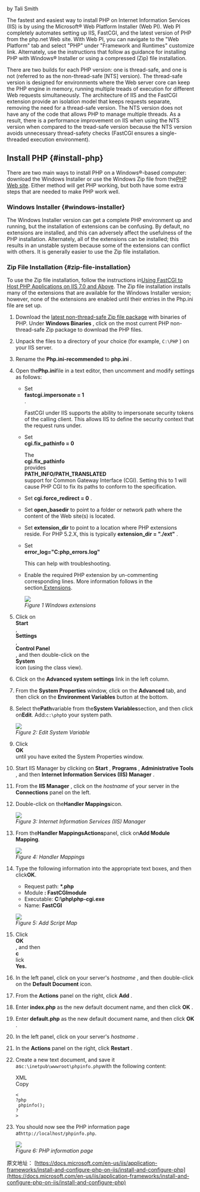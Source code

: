 by Tali Smith

The fastest and easiest way to install PHP on Internet Information Services \(IIS\) is by using the Microsoft® Web Platform Installer \(Web PI\). Web PI completely automates setting up IIS, FastCGI, and the latest version of PHP from the php.net Web site. With Web PI, you can navigate to the "Web Platform" tab and select "PHP" under "Framework and Runtimes" customize link. Alternately, use the instructions that follow as guidance for installing PHP with Windows® Installer or using a compressed \(Zip\) file installation.

There are two builds for each PHP version: one is thread-safe, and one is not \(referred to as the non-thread-safe \[NTS\] version\). The thread-safe version is designed for environments where the Web server core can keep the PHP engine in memory, running multiple treads of execution for different Web requests simultaneously. The architecture of IIS and the FastCGI extension provide an isolation model that keeps requests separate, removing the need for a thread-safe version. The NTS version does not have any of the code that allows PHP to manage multiple threads. As a result, there is a performance improvement on IIS when using the NTS version when compared to the tread-safe version because the NTS version avoids unnecessary thread-safety checks \(FastCGI ensures a single-threaded execution environment\).

## Install PHP {#install-php}

There are two main ways to install PHP on a Windows®-based computer: download the Windows Installer or use the Windows Zip file from the[PHP Web site](https://www.php.net/downloads.php). Either method will get PHP working, but both have some extra steps that are needed to make PHP work well.

### Windows Installer {#windows-installer}

The Windows Installer version can get a complete PHP environment up and running, but the installation of extensions can be confusing. By default, no extensions are installed, and this can adversely affect the usefulness of the PHP installation. Alternately, all of the extensions can be installed; this results in an unstable system because some of the extensions can conflict with others. It is generally easier to use the Zip file installation.

### Zip File Installation {#zip-file-installation}

To use the Zip file installation, follow the instructions in[Using FastCGI to Host PHP Applications on IIS 7.0 and Above](https://docs.microsoft.com/en-us/iis/application-frameworks/install-and-configure-php-applications-on-iis/using-fastcgi-to-host-php-applications-on-iis). The Zip file installation installs many of the extensions that are available for the Windows Installer version; however, none of the extensions are enabled until their entries in the Php.ini file are set up.

1. Download the
   [latest non-thread-safe Zip file package](https://www.php.net/downloads.php)
   with binaries of PHP. Under
   **Windows Binaries**
   , click on the most current PHP non-thread-safe Zip package to download the PHP files.
2. Unpack the files to a directory of your choice \(for example,
   `C:\PHP`
   \) on your IIS server.
3. Rename the
   **Php.ini-recommended**
   to
   **php.ini**
   .
4. Open the**Php.ini**file in a text editor, then uncomment and modify settings as follows:

   * Set  
     **fastcgi.impersonate = 1**  
     .

     FastCGI under IIS supports the ability to impersonate security tokens of the calling client. This allows IIS to define the security context that the request runs under.

   * Set  
     **cgi.fix\_pathinfo = 0**

     The  
     **cgi.fix\_pathinfo**  
     provides  
     **PATH\_INFO/PATH\_TRANSLATED**  
     support for Common Gateway Interface \(CGI\). Setting this to 1 will cause PHP CGI to fix its paths to conform to the specification.

   * Set
     **cgi.force\_redirect = 0**
     .
   * Set
     **open\_basedir**
     to point to a folder or network path where the content of the Web site\(s\) is located.
   * Set
     **extension\_dir**
     to point to a location where PHP extensions reside. For PHP 5.2.X, this is typically
     **extension\_dir = "./ext"**
     .
   * Set  
     **error\_log="C:php\_errors.log"**

     This can help with troubleshooting.

   * Enable the required PHP extension by un-commenting corresponding lines. More information follows in the section,[Extensions](https://docs.microsoft.com/en-us/iis/application-frameworks/install-and-configure-php-on-iis/install-and-configure-php#Extensions_1).

     ![](https://docs.microsoft.com/en-us/iis/application-frameworks/install-and-configure-php-on-iis/install-and-configure-php/_static/image1.jpg)  
     _Figure 1 Windows extensions_

5. Click on  
   **Start**  
   ,  
   **Settings**  
   ,  
   **Control Panel**  
   , and then double-click on the  
   **System**  
   icon \(using the class view\).

6. Click on the
   **Advanced system settings**
   link in the left column.
7. From the
   **System Properties**
   window, click on the
   **Advanced**
   tab, and then click on the
   **Environment Variables**
   button at the bottom.
8. Select the**Path**variable from the**System Variables**section, and then click on**Edit**. Add:`c:\php`to your system path.

   ![](https://docs.microsoft.com/en-us/iis/application-frameworks/install-and-configure-php-on-iis/install-and-configure-php/_static/image3.jpg)  
   _Figure 2: Edit System Variable_

9. Click  
   **OK**  
   until you have exited the System Properties window.

10. Start IIS Manager by clicking on
    **Start**
    ,
    **Programs**
    ,
    **Administrative Tools**
    , and then
    **Internet Information Services \(IIS\) Manager**
    .
11. From the
    **IIS Manager**
    , click on the
    _hostname_
    of your server in the
    **Connections**
    panel on the left.
12. Double-click on the**Handler Mappings**icon.

    ![](https://docs.microsoft.com/en-us/iis/application-frameworks/install-and-configure-php-on-iis/install-and-configure-php/_static/image5.jpg)  
    _Figure 3: Internet Information Services \(IIS\) Manager_

13. From the**Handler MappingsActions**panel, click on**Add Module Mapping**.

    ![](https://docs.microsoft.com/en-us/iis/application-frameworks/install-and-configure-php-on-iis/install-and-configure-php/_static/image7.jpg)  
    _Figure 4: Handler Mappings_

14. Type the following information into the appropriate text boxes, and then click**OK**.

    * Request path:
      **\*.php**
    * Module
      **: FastCGImodule**
    * Executable:
      **C:\php\php-cgi.exe**
    * Name:
      **FastCGI**

    ![](https://docs.microsoft.com/en-us/iis/application-frameworks/install-and-configure-php-on-iis/install-and-configure-php/_static/image1.gif)  
    _Figure 5: Add Script Map_

15. Click  
    **OK**  
    , and then  
    **c**  
    lick  
    **Yes.**

16. In the left panel, click on your server's
    _hostname_
    , and then double-click on the
    **Default Document**
    icon.
17. From the
    **Actions**
    panel on the right, click
    **Add**
    .
18. Enter
    **index.php**
    as the new default document name, and then click
    **OK**
    .
19. Enter
    **default.php**
    as the new default document name, and then click
    **OK**
    .
20. In the left panel, click on your server's
    _hostname_
    .
21. In the
    **Actions**
    panel on the right, click
    **Restart**
    .
22. Create a new text document, and save it as`c:\inetpub\wwwroot\phpinfo.php`with the following content:

    XML  
    Copy

    ```
    <
    ?php
     phpinfo(); 
    ?
    >
    ```

23. You should now see the PHP information page at`http://localhost/phpinfo.php`.

    ![](https://docs.microsoft.com/en-us/iis/application-frameworks/install-and-configure-php-on-iis/install-and-configure-php/_static/image9.jpg)  
    _Figure 6: PHP information page_

 原文地址： [https://docs.microsoft.com/en-us/iis/application-frameworks/install-and-configure-php-on-iis/install-and-configure-php](https://docs.microsoft.com/en-us/iis/application-frameworks/install-and-configure-php-on-iis/install-and-configure-php)

